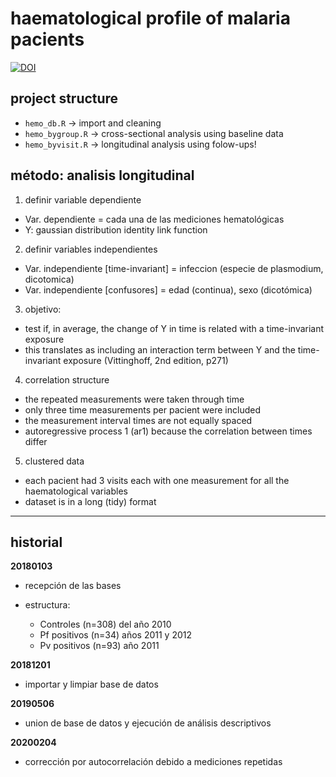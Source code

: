 
# haematological profile of malaria pacients



[![DOI](https://zenodo.org/badge/238349977.svg)](https://zenodo.org/badge/latestdoi/238349977)



## project structure

- `hemo_db.R` -> import and cleaning
- `hemo_bygroup.R` -> cross-sectional analysis using baseline data
- `hemo_byvisit.R` -> longitudinal analysis using folow-ups!


## método: analisis longitudinal

1. definir variable dependiente

  * Var. dependiente = cada una de las mediciones hematológicas
  * Y: gaussian distribution identity link function

2. definir variables independientes
  
  * Var. independiente [time-invariant] = infeccion (especie de plasmodium, dicotomica)
  * Var. independiente [confusores] = edad (continua), sexo (dicotómica)

3. objetivo:
  
  * test if, in average, the change of Y in time is related with a time-invariant exposure
  * this translates as including an interaction term between Y and the time-invariant exposure (Vittinghoff, 2nd edition, p271)

4. correlation structure
  * the repeated measurements were taken through time
  * only three time measurements per pacient were included
  * the measurement interval times are not equally spaced
  * autoregressive process 1 (ar1) because the correlation between times differ

5. clustered data
  * each pacient had 3 visits each with one measurement for all the haematological variables
  * dataset is in a long (tidy) format

--------

## historial

__20180103__

- recepción de las bases

- estructura:

  - Controles (n=308) del año 2010
  - Pf positivos (n=34) años 2011 y 2012
  - Pv positivos (n=93) año 2011

__20181201__

- importar y limpiar base de datos

__20190506__

- union de base de datos y ejecución de análisis descriptivos

__20200204__

- corrección por autocorrelación debido a mediciones repetidas

  
